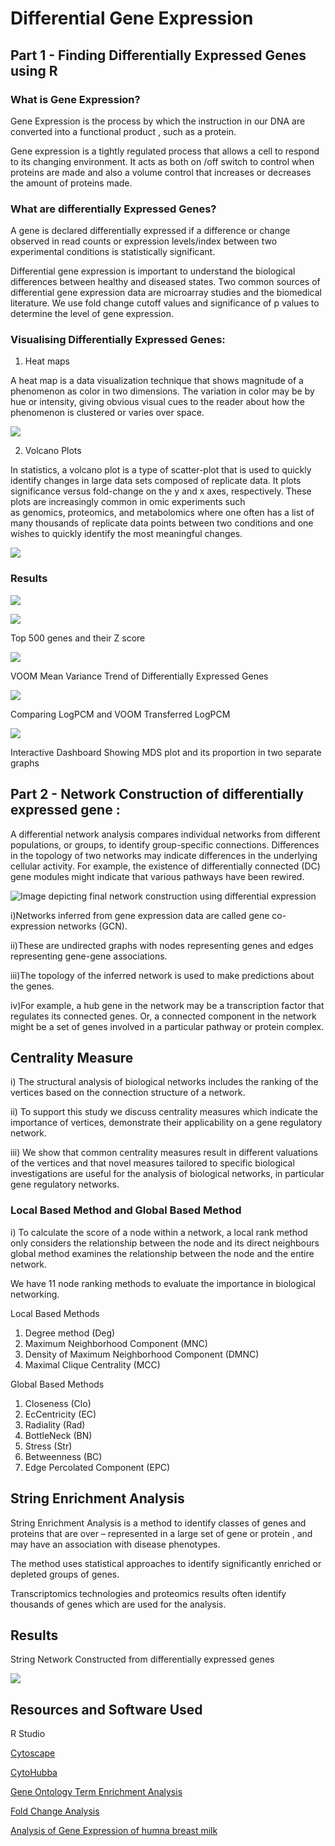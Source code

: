 
# Differential Gene Expression

## Part 1 - Finding Differentially Expressed Genes using R

### What is Gene Expression?

Gene Expression is the process by which the instruction in our DNA are converted into a functional product , such as a protein.

Gene expression is a tightly regulated process that allows a cell to respond to its changing environment.
It acts as both on /off switch to control when proteins are made and also a volume control that increases or decreases the amount of proteins made.

### What are differentially Expressed Genes?

A gene is declared differentially expressed if a difference or change observed in read counts or expression levels/index between two experimental conditions is statistically significant.

Differential gene expression is important to understand the biological differences between healthy and diseased states. Two common sources of differential gene expression data are microarray studies and the biomedical literature. We use fold change cutoff values and significance of p values to determine the level of gene expression.

### Visualising Differentially Expressed Genes:

1. Heat maps

A heat map is a data visualization technique that shows magnitude of a phenomenon as color in two dimensions. The variation in color may be by hue or intensity, giving obvious visual cues to the reader about how the phenomenon is clustered or varies over space.

![](https://github.com/Rahul-Ganesan/Bioinformatics-and-Biological-Systems/blob/0893f928d572e0cd0485d042f3a6269a7ad86c5f/Differentially%20Expressed%20Genes/R/One.png)

2. Volcano Plots

In statistics, a volcano plot is a type of scatter-plot that is used to quickly identify changes in large data sets composed of replicate data. It plots significance versus fold-change on the y and x axes, respectively. These plots are increasingly common in omic experiments such as genomics, proteomics, and metabolomics where one often has a list of many thousands of replicate data points between two conditions and one wishes to quickly identify the most meaningful changes. 

![](https://github.com/Rahul-Ganesan/Bioinformatics-and-Biological-Systems/blob/0893f928d572e0cd0485d042f3a6269a7ad86c5f/Differentially%20Expressed%20Genes/R/Two.png)

### Results

![](https://github.com/Rahul-Ganesan/Bioinformatics-and-Biological-Systems/blob/0893f928d572e0cd0485d042f3a6269a7ad86c5f/Differentially%20Expressed%20Genes/R/Four.png)

![](https://github.com/Rahul-Ganesan/Bioinformatics-and-Biological-Systems/blob/0893f928d572e0cd0485d042f3a6269a7ad86c5f/Differentially%20Expressed%20Genes/R/Five.png)

Top 500 genes and their Z score

![](https://github.com/Rahul-Ganesan/Bioinformatics-and-Biological-Systems/blob/0893f928d572e0cd0485d042f3a6269a7ad86c5f/Differentially%20Expressed%20Genes/R/Six.png)

VOOM Mean Variance Trend of Differentially Expressed Genes

![](https://github.com/Rahul-Ganesan/Bioinformatics-and-Biological-Systems/blob/0893f928d572e0cd0485d042f3a6269a7ad86c5f/Differentially%20Expressed%20Genes/R/Seven.png)

Comparing LogPCM and VOOM Transferred LogPCM

![](https://github.com/Rahul-Ganesan/Bioinformatics-and-Biological-Systems/blob/0893f928d572e0cd0485d042f3a6269a7ad86c5f/Differentially%20Expressed%20Genes/R/Eight.png)

Interactive Dashboard Showing MDS plot and its proportion in two separate graphs

## Part 2 - Network Construction of differentially expressed gene :

A differential network analysis compares individual networks from different populations, or groups, to identify group-specific connections. Differences in the topology of two networks may indicate differences in the underlying cellular activity. For example, the existence of differentially connected (DC) gene modules might indicate that various pathways have been rewired.

![Image depicting final network construction using differential expression](https://github.com/Rahul-Ganesan/Bioinformatics-and-Biological-Systems/blob/db858d2df41c002bf2fbf91dcb3bb5a81a35a370/Differentially%20Expressed%20Genes/One.png)

i)Networks inferred from gene expression data are called gene co-expression networks (GCN).

ii)These are undirected graphs with nodes representing genes and edges representing gene-gene associations.

iii)The topology of the inferred network is used to make predictions about the genes. 

iv)For example, a hub gene in the network may be a transcription factor that regulates its connected genes. Or, a connected component in the network might be a set of genes involved in a particular pathway or protein complex.

## Centrality Measure

i) The structural analysis of biological networks includes the ranking of the vertices based on the connection structure of a network.

ii) To support this study we discuss centrality measures which indicate the importance of vertices, demonstrate their applicability on a gene regulatory network. 

iii) We show that common centrality measures result in different valuations of the vertices and that novel measures tailored to specific biological investigations are useful for the analysis of biological networks, in particular gene regulatory networks.

### Local Based Method and Global Based Method

i) To calculate the score of a node within a network, a local rank method only considers the relationship between the node and its direct neighbours 
global method examines the relationship between the node and the entire network.

We have 11 node ranking methods to evaluate the importance in biological networking.

Local Based Methods

1. Degree method (Deg)
2. Maximum Neighborhood Component (MNC)
3. Density of Maximum Neighborhood Component (DMNC)
4. Maximal Clique Centrality (MCC)

Global Based Methods

1. Closeness (Clo)
2. EcCentricity (EC)
3. Radiality (Rad)
4. BottleNeck (BN)
5. Stress (Str)
6. Betweenness (BC)
7. Edge Percolated Component (EPC)

## String Enrichment Analysis

String Enrichment Analysis is a method to identify classes of genes and proteins that are over – represented in a large set of gene or protein , and may have an association with disease phenotypes. 

The method uses statistical approaches to identify significantly enriched or depleted groups of genes. 

Transcriptomics technologies and proteomics results often identify thousands of genes which are used for the analysis.

## Results

String Network Constructed from differentially expressed genes

![](https://github.com/Rahul-Ganesan/Bioinformatics-and-Biological-Systems/blob/f8c664f1cce509769173b7089c361c5d9a866f82/Differentially%20Expressed%20Genes/STRING%20network.png)

## Resources and Software Used

R Studio

[Cytoscape](https://cytoscape.org/)

[CytoHubba](https://bmcsystbiol.biomedcentral.com/articles/10.1186/1752-0509-8-S4-S11)

[Gene Ontology Term Enrichment Analysis](https://pubmed.ncbi.nlm.nih.gov/27780226/)

[Fold Change Analysis](https://bmcbioinformatics.biomedcentral.com/articles/10.1186/1471-2105-13-S2-S11)

[Analysis of Gene Expression of humna breast milk](https://www.ncbi.nlm.nih.gov/pmc/articles/PMC8605299/)
